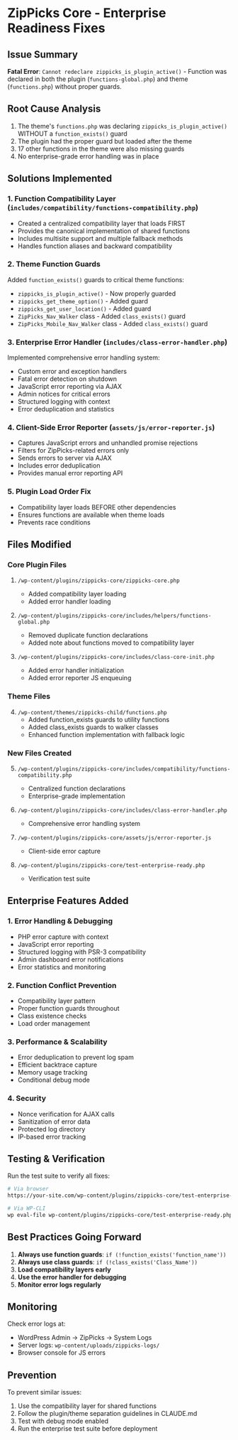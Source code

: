 # ZipPicks Core - Enterprise Readiness Fixes

## Issue Summary
**Fatal Error**: `Cannot redeclare zippicks_is_plugin_active()` - Function was declared in both the plugin (`functions-global.php`) and theme (`functions.php`) without proper guards.

## Root Cause Analysis
1. The theme's `functions.php` was declaring `zippicks_is_plugin_active()` WITHOUT a `function_exists()` guard
2. The plugin had the proper guard but loaded after the theme
3. 17 other functions in the theme were also missing guards
4. No enterprise-grade error handling was in place

## Solutions Implemented

### 1. Function Compatibility Layer (`includes/compatibility/functions-compatibility.php`)
- Created a centralized compatibility layer that loads FIRST
- Provides the canonical implementation of shared functions
- Includes multisite support and multiple fallback methods
- Handles function aliases and backward compatibility

### 2. Theme Function Guards
Added `function_exists()` guards to critical theme functions:
- `zippicks_is_plugin_active()` - Now properly guarded
- `zippicks_get_theme_option()` - Added guard
- `zippicks_get_user_location()` - Added guard
- `ZipPicks_Nav_Walker` class - Added `class_exists()` guard
- `ZipPicks_Mobile_Nav_Walker` class - Added `class_exists()` guard

### 3. Enterprise Error Handler (`includes/class-error-handler.php`)
Implemented comprehensive error handling system:
- Custom error and exception handlers
- Fatal error detection on shutdown
- JavaScript error reporting via AJAX
- Admin notices for critical errors
- Structured logging with context
- Error deduplication and statistics

### 4. Client-Side Error Reporter (`assets/js/error-reporter.js`)
- Captures JavaScript errors and unhandled promise rejections
- Filters for ZipPicks-related errors only
- Sends errors to server via AJAX
- Includes error deduplication
- Provides manual error reporting API

### 5. Plugin Load Order Fix
- Compatibility layer loads BEFORE other dependencies
- Ensures functions are available when theme loads
- Prevents race conditions

## Files Modified

### Core Plugin Files
1. `/wp-content/plugins/zippicks-core/zippicks-core.php`
   - Added compatibility layer loading
   - Added error handler loading

2. `/wp-content/plugins/zippicks-core/includes/helpers/functions-global.php`
   - Removed duplicate function declarations
   - Added note about functions moved to compatibility layer

3. `/wp-content/plugins/zippicks-core/includes/class-core-init.php`
   - Added error handler initialization
   - Added error reporter JS enqueuing

### Theme Files
4. `/wp-content/themes/zippicks-child/functions.php`
   - Added function_exists guards to utility functions
   - Added class_exists guards to walker classes
   - Enhanced function implementation with fallback logic

### New Files Created
5. `/wp-content/plugins/zippicks-core/includes/compatibility/functions-compatibility.php`
   - Centralized function declarations
   - Enterprise-grade implementation

6. `/wp-content/plugins/zippicks-core/includes/class-error-handler.php`
   - Comprehensive error handling system

7. `/wp-content/plugins/zippicks-core/assets/js/error-reporter.js`
   - Client-side error capture

8. `/wp-content/plugins/zippicks-core/test-enterprise-ready.php`
   - Verification test suite

## Enterprise Features Added

### 1. Error Handling & Debugging
- PHP error capture with context
- JavaScript error reporting
- Structured logging with PSR-3 compatibility
- Admin dashboard error notifications
- Error statistics and monitoring

### 2. Function Conflict Prevention
- Compatibility layer pattern
- Proper function guards throughout
- Class existence checks
- Load order management

### 3. Performance & Scalability
- Error deduplication to prevent log spam
- Efficient backtrace capture
- Memory usage tracking
- Conditional debug mode

### 4. Security
- Nonce verification for AJAX calls
- Sanitization of error data
- Protected log directory
- IP-based error tracking

## Testing & Verification

Run the test suite to verify all fixes:
```bash
# Via browser
https://your-site.com/wp-content/plugins/zippicks-core/test-enterprise-ready.php

# Via WP-CLI
wp eval-file wp-content/plugins/zippicks-core/test-enterprise-ready.php
```

## Best Practices Going Forward

1. **Always use function guards**: `if (!function_exists('function_name'))`
2. **Always use class guards**: `if (!class_exists('Class_Name'))`
3. **Load compatibility layers early**
4. **Use the error handler for debugging**
5. **Monitor error logs regularly**

## Monitoring

Check error logs at:
- WordPress Admin → ZipPicks → System Logs
- Server logs: `wp-content/uploads/zippicks-logs/`
- Browser console for JS errors

## Prevention

To prevent similar issues:
1. Use the compatibility layer for shared functions
2. Follow the plugin/theme separation guidelines in CLAUDE.md
3. Test with debug mode enabled
4. Run the enterprise test suite before deployment